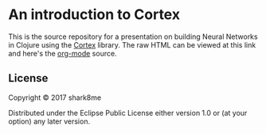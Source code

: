 # An introduction to Cortex

This is the source repository for a presentation on building Neural Networks in Clojure using the [Cortex](https://github.com/thinktopic/cortex) library.
The raw HTML can be viewed at this link and here's the [org-mode](https://github.com/shark8me/cortex-tensorboard-presentation/blob/master/presentation/cortex.org) source.

## License

Copyright © 2017 shark8me 

Distributed under the Eclipse Public License either version 1.0 or (at
your option) any later version.
